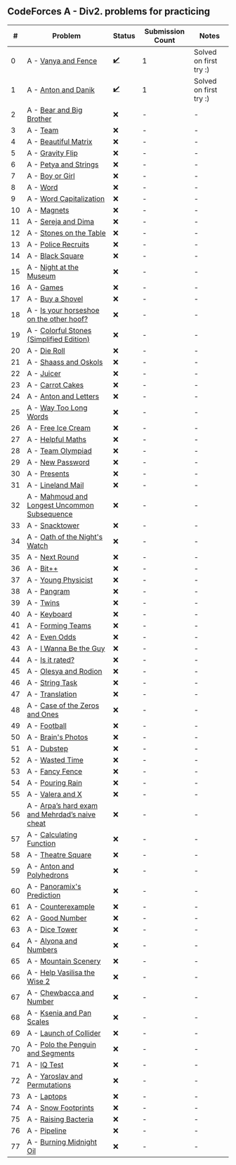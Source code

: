 ## CodeForces A - Div2. problems for practicing
| # | Problem  | Status | Submission Count | Notes |
| --- | --- | --- | --- | --- |
| 0 | A - [Vanya and Fence](http://codeforces.com/contest/677/problem/A) | [✔️](../Code&#32;Forces/CPP/Vanya%20and%20Fence.cpp) | 1 | Solved on first try :) |
| 1 | A - [Anton and Danik](http://codeforces.com/contest/734/problem/A) | [✔️](../Code&#32;Forces/CPP/Anton%20and%20Danik.cpp) | 1 | Solved on first try :) |
| 2 | A - [Bear and Big Brother](http://codeforces.com/contest/791/problem/A) | :x: | - | - |
| 3 | A - [Team](http://codeforces.com/contest/231/problem/A) | :x: | - | - |
| 4 | A - [Beautiful Matrix](http://codeforces.com/contest/263/problem/A) | :x: | - | - |
| 5 | A - [Gravity Flip](http://codeforces.com/contest/405/problem/A) | :x: | - | - |
| 6 | A - [Petya and Strings](http://codeforces.com/contest/112/problem/A) | :x: | - | - |
| 7 | A - [Boy or Girl](http://codeforces.com/contest/236/problem/A) | :x: | - | - |
| 8 | A - [Word](http://codeforces.com/contest/59/problem/A) | :x: | - | - |
| 9 | A - [Word Capitalization](http://codeforces.com/contest/281/problem/A) | :x: | - | - |
| 10 | A - [Magnets](http://codeforces.com/contest/344/problem/A) | :x: | - | - |
| 11 | A - [Sereja and Dima](http://codeforces.com/contest/381/problem/A) | :x: | - | - |
| 12 | A - [Stones on the Table](http://codeforces.com/contest/266/problem/A) | :x: | - | - |
| 13 | A - [Police Recruits](http://codeforces.com/contest/427/problem/A) | :x: | - | - |
| 14 | A - [Black Square](http://codeforces.com/contest/431/problem/A) | :x: | - | - |
| 15 | A - [Night at the Museum](http://codeforces.com/contest/731/problem/A) | :x: | - | - |
| 16 | A - [Games](http://codeforces.com/contest/268/problem/A) | :x: | - | - |
| 17 | A - [Buy a Shovel](http://codeforces.com/contest/732/problem/A) | :x: | - | - |
| 18 | A - [Is your horseshoe on the other hoof?](http://codeforces.com/contest/228/problem/A) | :x: | - | - |
| 19 | A - [Colorful Stones (Simplified Edition)](http://codeforces.com/contest/265/problem/A) | :x: | - | - |
| 20 | A - [Die Roll](http://codeforces.com/contest/9/problem/A) | :x: | - | - |
| 21 | A - [Shaass and Oskols](http://codeforces.com/contest/294/problem/A) | :x: | - | - |
| 22 | A - [Juicer](http://codeforces.com/contest/709/problem/A) | :x: | - | - |
| 23 | A - [Carrot Cakes](http://codeforces.com/contest/799/problem/A) | :x: | - | - |
| 24 | A - [Anton and Letters](http://codeforces.com/contest/443/problem/A) | :x: | - | - |
| 25 | A - [Way Too Long Words](http://codeforces.com/contest/71/problem/A) | :x: | - | - |
| 26 | A - [Free Ice Cream](http://codeforces.com/contest/686/problem/A) | :x: | - | - |
| 27 | A - [Helpful Maths](http://codeforces.com/contest/339/problem/A) | :x: | - | - |
| 28 | A - [Team Olympiad](http://codeforces.com/contest/490/problem/A) | :x: | - | - |
| 29 | A - [New Password](http://codeforces.com/contest/770/problem/A) | :x: | - | - |
| 30 | A - [Presents](http://codeforces.com/contest/136/problem/A) | :x: | - | - |
| 31 | A - [Lineland Mail](http://codeforces.com/contest/567/problem/A) | :x: | - | - |
| 32 | A - [Mahmoud and Longest Uncommon Subsequence](http://codeforces.com/contest/766/problem/A) | :x: | - | - |
| 33 | A - [Snacktower](http://codeforces.com/contest/767/problem/A) | :x: | - | - |
| 34 | A - [Oath of the Night's Watch](http://codeforces.com/contest/768/problem/A) | :x: | - | - |
| 35 | A - [Next Round](http://codeforces.com/contest/158/problem/A) | :x: | - | - |
| 36 | A - [Bit++](http://codeforces.com/contest/282/problem/A) | :x: | - | - |
| 37 | A - [Young Physicist](http://codeforces.com/contest/69/problem/A) | :x: | - | - |
| 38 | A - [Pangram](http://codeforces.com/contest/520/problem/A) | :x: | - | - |
| 39 | A - [Twins](http://codeforces.com/contest/160/problem/A) | :x: | - | - |
| 40 | A - [Keyboard](http://codeforces.com/contest/474/problem/A) | :x: | - | - |
| 41 | A - [Forming Teams](http://codeforces.com/contest/216/problem/B) | :x: | - | - |
| 42 | A - [Even Odds](http://codeforces.com/contest/318/problem/A) | :x: | - | - |
| 43 | A - [I Wanna Be the Guy](http://codeforces.com/contest/469/problem/A) | :x: | - | - |
| 44 | A - [Is it rated?](http://codeforces.com/contest/807/problem/A) | :x: | - | - |
| 45 | A - [Olesya and Rodion](http://codeforces.com/contest/584/problem/A) | :x: | - | - |
| 46 | A - [String Task](http://codeforces.com/contest/118/problem/A) | :x: | - | - |
| 47 | A - [Translation](http://codeforces.com/contest/41/problem/A) | :x: | - | - |
| 48 | A - [Case of the Zeros and Ones](http://codeforces.com/contest/556/problem/A) | :x: | - | - |
| 49 | A - [Football](http://codeforces.com/contest/43/problem/A) | :x: | - | - |
| 50 | A - [Brain's Photos](http://codeforces.com/contest/707/problem/A) | :x: | - | - |
| 51 | A - [Dubstep](http://codeforces.com/contest/208/problem/A) | :x: | - | - |
| 52 | A - [Wasted Time](http://codeforces.com/contest/127/problem/A) | :x: | - | - |
| 53 | A - [Fancy Fence](http://codeforces.com/contest/270/problem/A) | :x: | - | - |
| 54 | A - [Pouring Rain](http://codeforces.com/contest/667/problem/A) | :x: | - | - |
| 55 | A - [Valera and X](http://codeforces.com/contest/404/problem/A) | :x: | - | - |
| 56 | A - [Arpa’s hard exam and Mehrdad’s naive cheat](http://codeforces.com/contest/742/problem/A) | :x: | - | - |
| 57 | A - [Calculating Function](http://codeforces.com/contest/486/problem/A) | :x: | - | - |
| 58 | A - [Theatre Square](http://codeforces.com/contest/1/problem/A) | :x: | - | - |
| 59 | A - [Anton and Polyhedrons](http://codeforces.com/contest/785/problem/A) | :x: | - | - |
| 60 | A - [Panoramix's Prediction](http://codeforces.com/contest/80/problem/A) | :x: | - | - |
| 61 | A - [Counterexample](http://codeforces.com/contest/483/problem/A) | :x: | - | - |
| 62 | A - [Good Number](http://codeforces.com/contest/365/problem/A) | :x: | - | - |
| 63 | A - [Dice Tower](http://codeforces.com/contest/225/problem/A) | :x: | - | - |
| 64 | A - [Alyona and Numbers](http://codeforces.com/contest/682/problem/A) | :x: | - | - |
| 65 | A - [Mountain Scenery](http://codeforces.com/contest/218/problem/A) | :x: | - | - |
| 66 | A - [Help Vasilisa the Wise 2](http://codeforces.com/contest/143/problem/A) | :x: | - | - |
| 67 | A - [Chewbaсca and Number](http://codeforces.com/contest/514/problem/A) | :x: | - | - |
| 68 | A - [Ksenia and Pan Scales](http://codeforces.com/contest/382/problem/A) | :x: | - | - |
| 69 | A - [Launch of Collider](http://codeforces.com/contest/699/problem/A) | :x: | - | - |
| 70 | A - [Polo the Penguin and Segments](http://codeforces.com/contest/289/problem/A) | :x: | - | - |
| 71 | A - [IQ Test](http://codeforces.com/contest/287/problem/A) | :x: | - | - |
| 72 | A - [Yaroslav and Permutations](http://codeforces.com/contest/296/problem/A) | :x: | - | - |
| 73 | A - [Laptops](http://codeforces.com/contest/456/problem/A) | :x: | - | - |
| 74 | A - [Snow Footprints](http://codeforces.com/contest/298/problem/A) | :x: | - | - |
| 75 | A - [Raising Bacteria](http://codeforces.com/contest/579/problem/A) | :x: | - | - |
| 76 | A - [Pipeline](http://codeforces.com/contest/287/problem/B) | :x: | - | - |
| 77 | A - [Burning Midnight Oil](http://codeforces.com/contest/165/problem/B) | :x: | - | - |
